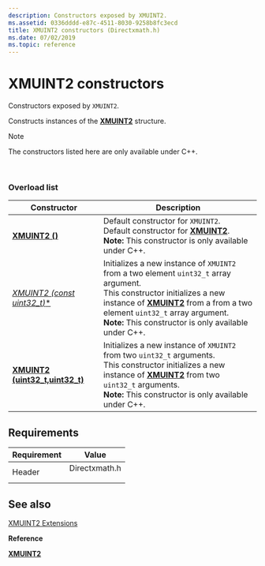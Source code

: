 ```yaml
---
description: Constructors exposed by XMUINT2.
ms.assetid: 0336dddd-e87c-4511-8030-9258b8fc3ecd
title: XMUINT2 constructors (Directxmath.h)
ms.date: 07/02/2019
ms.topic: reference
---
```


# XMUINT2 constructors

Constructors exposed by `XMUINT2`.

Constructs instances of the [**XMUINT2**](/windows/win32/api/directxmath/ns-directxmath-xmuint2) structure.

> [!Note]  
> The constructors listed here are only available under C++.

 

### Overload list




| Constructor | Description | 
|-------------|-------------|
| [**XMUINT2 ()**](/windows/win32/api/directxmath/nf-directxmath-xmuint2-xmuint2(constuint32_t)) | Default constructor for <code>XMUINT2</code>. <br> Default constructor for [**XMUINT2**](/windows/win32/api/directxmath/ns-directxmath-xmuint2). <br> **Note:** This constructor is only available under C++.<br> | 
| [**XMUINT2 (const uint32_t*)**](/windows/win32/api/directxmath/nf-directxmath-xmuint2-xmuint2(constuint32_t)) | Initializes a new instance of <code>XMUINT2</code> from a two element <code>uint32_t</code> array argument. <br> This constructor initializes a new instance of [**XMUINT2**](/windows/win32/api/directxmath/ns-directxmath-xmuint2) from a from a two element <code>uint32_t</code> array argument. <br> **Note:** This constructor is only available under C++.<br> | 
| [**XMUINT2 (uint32_t,uint32_t)**](/windows/win32/api/directxmath/nf-directxmath-xmuint2-xmuint2(uint32_t_uint32_t)) | Initializes a new instance of <code>XMUINT2</code> from two <code>uint32_t</code> arguments. <br> This constructor initializes a new instance of [**XMUINT2**](/windows/win32/api/directxmath/ns-directxmath-xmuint2) from two <code>uint32_t</code> arguments. <br> **Note:** This constructor is only available under C++.<br> | 




## Requirements



| Requirement | Value |
|-------------------|------------------------------------------------------------------------------------------|
| Header<br/> | <dl> <dt>Directxmath.h</dt> </dl> |



## See also

<dl> <dt>

[XMUINT2 Extensions](ovw-xmuint2-extensions.md)
</dt> <dt>

**Reference**
</dt> <dt>

[**XMUINT2**](/windows/win32/api/directxmath/ns-directxmath-xmuint2)
</dt> </dl>

 

 
